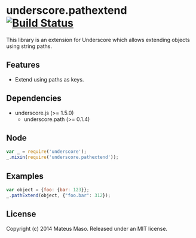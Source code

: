 underscore.pathextend [![Build Status](https://travis-ci.org/mateusmaso/underscore.pathextend.svg?branch=master)](https://travis-ci.org/mateusmaso/underscore.pathextend)
=====================

This library is an extension for Underscore which allows extending objects using string paths.

## Features

* Extend using paths as keys.

## Dependencies

* underscore.js (>= 1.5.0)
  * underscore.path (>= 0.1.4)

## Node

```javascript
var _ = require('underscore');
_.mixin(require('underscore.pathextend'));
```

## Examples

```javascript
var object = {foo: {bar: 123}};
_.pathExtend(object, {"foo.bar": 312});
```

## License

Copyright (c) 2014 Mateus Maso. Released under an MIT license.
